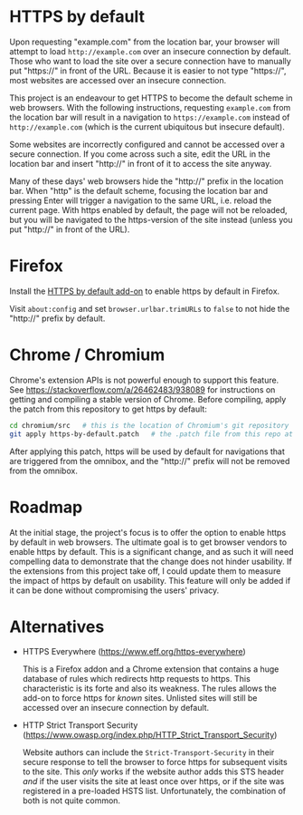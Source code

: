 # HTTPS by default

Upon requesting "example.com" from the location bar, your browser will attempt
to load `http://example.com` over an insecure connection by default.
Those who want to load the site over a secure connection have to manually put
"https://" in front of the URL. Because it is easier to not type "https://",
most websites are accessed over an insecure connection.

This project is an endeavour to get HTTPS to become the default scheme in web
browsers. With the following instructions, requesting `example.com` from the
location bar will result in a navigation to `https://example.com` instead of
`http://example.com` (which is the current ubiquitous but insecure default).

Some websites are incorrectly configured and cannot be accessed over a secure
connection. If you come across such a site, edit the URL in the location bar
and insert "http://" in front of it to access the site anyway.

Many of these days' web browsers hide the "http://" prefix in the location bar.
When "http" is the default scheme, focusing the location bar and pressing Enter
will trigger a navigation to the same URL, i.e. reload the current page. With
https enabled by default, the page will not be reloaded, but you will be
navigated to the https-version of the site instead (unless you put "http://" in
front of the URL).


# Firefox

Install the [HTTPS by default add-on](https://addons.mozilla.org/en-US/firefox/addon/https-by-default)
to enable https by default in Firefox.

Visit `about:config` and set `browser.urlbar.trimURLs` to `false` to not hide
the "http://" prefix by default.


# Chrome / Chromium

Chrome's extension APIs is not powerful enough to support this feature.
See https://stackoverflow.com/a/26462483/938089 for instructions on getting and
compiling a stable version of Chrome. Before compiling, apply the patch from
this repository to get https by default:

```sh
cd chromium/src   # this is the location of Chromium's git repository
git apply https-by-default.patch   # the .patch file from this repo at chrome/.
```

After applying this patch, https will be used by default for navigations that
are triggered from the omnibox, and the "http://" prefix will not be removed
from the omnibox.


# Roadmap

At the initial stage, the project's focus is to offer the option to enable https
by default in web browsers. The ultimate goal is to get browser vendors to
enable https by default. This is a significant change, and as such it will need
compelling data to demonstrate that the change does not hinder usability. If the
extensions from this project take off, I could update them to measure the impact
of https by default on usability. This feature will only be added if it can be
done without compromising the users' privacy.


# Alternatives

- HTTPS Everywhere (https://www.eff.org/https-everywhere)

  This is a Firefox addon and a Chrome extension that contains a huge database
  of rules which redirects http requests to https. This characteristic is its
  forte and also its weakness. The rules allows the add-on to force https for
  *known* sites. Unlisted sites will still be accessed over an insecure
  connection by default.
  
- HTTP Strict Transport Security (https://www.owasp.org/index.php/HTTP_Strict_Transport_Security)

  Website authors can include the `Strict-Transport-Security` in their secure
  response to tell the browser to force https for subsequent visits to the site.
  This *only* works if the website author adds this STS header *and* if the user
  visits the site at least once over https, or if the site was registered in a
  pre-loaded HSTS list. Unfortunately, the combination of both is not quite
  common.
